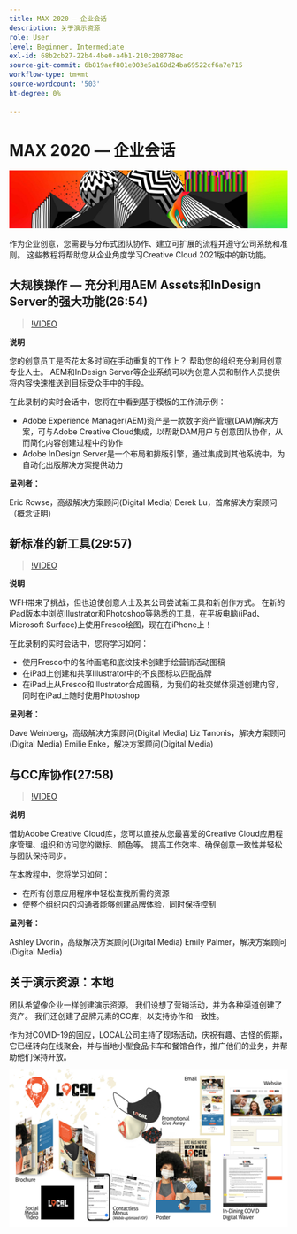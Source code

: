 ```yaml
---
title: MAX 2020 — 企业会话
description: 关于演示资源
role: User
level: Beginner, Intermediate
exl-id: 68b2cb27-22b4-4be0-a4b1-210c208778ec
source-git-commit: 6b819aef801e003e5a160d24ba69522cf6a7e715
workflow-type: tm+mt
source-wordcount: '503'
ht-degree: 0%

---
```


# MAX 2020 — 企业会话

![Max 2020英雄图像](../assets/MAX2020.jpg)

作为企业创意，您需要与分布式团队协作、建立可扩展的流程并遵守公司系统和准则。 这些教程将帮助您从企业角度学习Creative Cloud 2021版中的新功能。

## 大规模操作 — 充分利用AEM Assets和InDesign Server的强大功能(26:54)

>[!VIDEO](https://video.tv.adobe.com/v/327112?hidetitle=true)

**说明**

您的创意员工是否花太多时间在手动重复的工作上？ 帮助您的组织充分利用创意专业人士。 AEM和InDesign Server等企业系统可以为创意人员和制作人员提供将内容快速推送到目标受众手中的手段。

在此录制的实时会话中，您将在中看到基于模板的工作流示例：
* Adobe Experience Manager(AEM)资产是一款数字资产管理(DAM)解决方案，可与Adobe Creative Cloud集成，以帮助DAM用户与创意团队协作，从而简化内容创建过程中的协作
* Adobe InDesign Server是一个布局和排版引擎，通过集成到其他系统中，为自动化出版解决方案提供动力

**呈列者：**

Eric Rowse，高级解决方案顾问(Digital Media)
Derek Lu，首席解决方案顾问（概念证明）

## 新标准的新工具(29:57)

>[!VIDEO](https://video.tv.adobe.com/v/328232?hidetitle=true)

**说明**

WFH带来了挑战，但也迫使创意人士及其公司尝试新工具和新创作方式。 在新的iPad版本中浏览Illustrator和Photoshop等熟悉的工具，在平板电脑(iPad、Microsoft Surface)上使用Fresco绘图，现在在iPhone上！

在此录制的实时会话中，您将学习如何：
* 使用Fresco中的各种画笔和底纹技术创建手绘营销活动图稿
* 在iPad上创建和共享Illustrator中的不良图标以匹配品牌
* 在iPad上从Fresco和Illustrator合成图稿，为我们的社交媒体渠道创建内容，同时在iPad上随时使用Photoshop

**呈列者：**

Dave Weinberg，高级解决方案顾问(Digital Media)
Liz Tanonis，解决方案顾问(Digital Media)
Emilie Enke，解决方案顾问(Digital Media)

## 与CC库协作(27:58)

>[!VIDEO](https://video.tv.adobe.com/v/328199?hidetitle=true)

**说明**

借助Adobe Creative Cloud库，您可以直接从您最喜爱的Creative Cloud应用程序管理、组织和访问您的徽标、颜色等。 提高工作效率、确保创意一致性并轻松与团队保持同步。

在本教程中，您将学习如何：
* 在所有创意应用程序中轻松查找所需的资源
* 使整个组织内的沟通者能够创建品牌体验，同时保持控制

**呈列者：**

Ashley Dvorin，高级解决方案顾问(Digital Media)
Emily Palmer，解决方案顾问(Digital Media)

## 关于演示资源：本地

团队希望像企业一样创建演示资源。 我们设想了营销活动，并为各种渠道创建了资产。 我们还创建了品牌元素的CC库，以支持协作和一致性。

作为对COVID-19的回应，LOCAL公司主持了现场活动，庆祝有趣、古怪的假期，它已经转向在线聚会，并与当地小型食品卡车和餐馆合作，推广他们的业务，并帮助他们保持开放。

![本地演示资源](../assets/demo_local_assets-WIP-v1.jpg)
